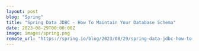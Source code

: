 ```yaml
---
layout: post
blog: "Spring"
title: "Spring Data JDBC - How To Maintain Your Database Schema"
date: 2023-08-29T00:00:00Z
image: images/spring.png
remote_url: "https://spring.io/blog/2023/08/29/spring-data-jdbc-how-to-maintain-your-database-schema"
---
```

